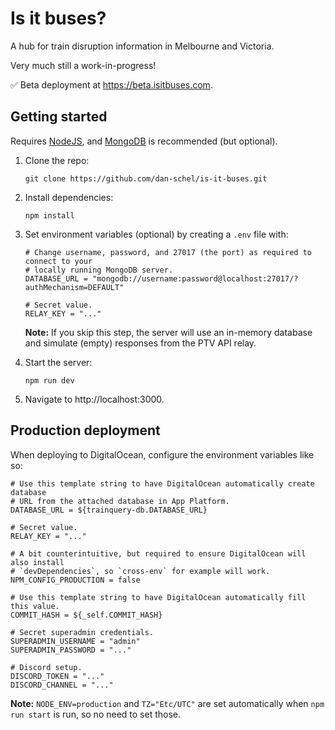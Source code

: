 # Is it buses?

A hub for train disruption information in Melbourne and Victoria.

Very much still a work-in-progress!

✅ Beta deployment at https://beta.isitbuses.com.

## Getting started

Requires [NodeJS](https://nodejs.org/en), and [MongoDB](https://www.mongodb.com/) is recommended (but optional).

1. Clone the repo:

   ```
   git clone https://github.com/dan-schel/is-it-buses.git
   ```

2. Install dependencies:

   ```
   npm install
   ```

3. Set environment variables (optional) by creating a `.env` file with:

   ```dotenv
   # Change username, password, and 27017 (the port) as required to connect to your
   # locally running MongoDB server.
   DATABASE_URL = "mongodb://username:password@localhost:27017/?authMechanism=DEFAULT"

   # Secret value.
   RELAY_KEY = "..."
   ```

   **Note:** If you skip this step, the server will use an in-memory database and simulate (empty) responses from the PTV API relay.

4. Start the server:

   ```
   npm run dev
   ```

5. Navigate to http://localhost:3000.

## Production deployment

When deploying to DigitalOcean, configure the environment variables like so:

```dotenv
# Use this template string to have DigitalOcean automatically create database
# URL from the attached database in App Platform.
DATABASE_URL = ${trainquery-db.DATABASE_URL}

# Secret value.
RELAY_KEY = "..."

# A bit counterintuitive, but required to ensure DigitalOcean will also install
# `devDependencies`, so `cross-env` for example will work.
NPM_CONFIG_PRODUCTION = false

# Use this template string to have DigitalOcean automatically fill this value.
COMMIT_HASH = ${_self.COMMIT_HASH}

# Secret superadmin credentials.
SUPERADMIN_USERNAME = "admin"
SUPERADMIN_PASSWORD = "..."

# Discord setup.
DISCORD_TOKEN = "..."
DISCORD_CHANNEL = "..."
```

**Note:** `NODE_ENV=production` and `TZ="Etc/UTC"` are set automatically when `npm run start` is run, so no need to set those.
